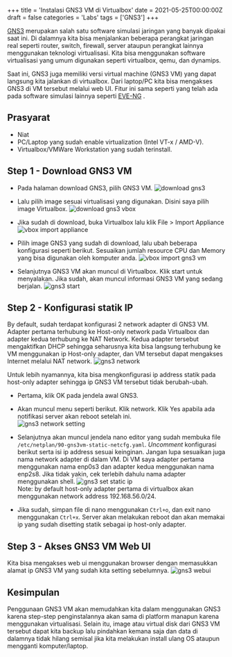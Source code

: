 +++
title = 'Instalasi GNS3 VM di Virtualbox'
date = 2021-05-25T00:00:00Z
draft = false
categories = 'Labs'
tags = ['GNS3']
+++

[GNS3](https://www.gns3.com/) merupakan salah satu software simulasi jaringan yang banyak dipakai saat ini. Di dalamnya kita bisa menjalankan beberapa perangkat jaringan real seperti router, switch, firewall, server ataupun perangkat lainnya menggunakan teknologi virtualisasi. Kita bisa menggunakan software virtualisasi yang umum digunakan seperti virtualbox, qemu, dan dynamips.

Saat ini, GNS3 juga memiliki versi virtual machine (GNS3 VM) yang dapat langsung kita jalankan di virtualbox. Dari laptop/PC kita bisa mengakses GNS3 di VM tersebut melalui web UI. Fitur ini sama seperti yang telah ada pada software simulasi lainnya seperti [EVE-NG](https://www.eve-ng.net/) .

## Prasyarat
- Niat
- PC/Laptop yang sudah enable virtualization (Intel VT-x / AMD-V).
- Virtualbox/VMWare Workstation yang sudah terinstall.

## Step 1 - Download GNS3 VM
- Pada halaman download GNS3, pilih GNS3 VM.
![download gns3](https://res.cloudinary.com/peladen/image/upload/v1612739828/peladen/2021/05/download_gns3vm_01.png "download gns3")

- Lalu pilih image sesuai virtualisasi yang digunakan. Disini saya pilih image Virtualbox.
![download gns3 vbox](https://res.cloudinary.com/peladen/image/upload/v1612739828/peladen/2021/05/download_gns3vm_02.png "download gns3 vbox")

- Jika sudah di download, buka Virtualbox lalu klik File > Import Appliance
![vbox import appliance](https://res.cloudinary.com/peladen/image/upload/v1612739828/peladen/2021/05/vbox_import.png "vbox import appliance")

- Pilih image GNS3 yang sudah di download, lalu ubah beberapa konfigurasi seperti berikut. Sesuaikan jumlah resource CPU dan Memory yang bisa digunakan oleh komputer anda.
![vbox import gns3 vm](https://res.cloudinary.com/peladen/image/upload/v1612739828/peladen/2021/05/vbox_import2.png "vbox import gns3 vm")

- Selanjutnya GNS3 VM akan muncul di Virtualbox. Klik start untuk menyalakan. Jika sudah, akan muncul informasi GNS3 VM yang sedang berjalan.
![gns3 start](https://res.cloudinary.com/peladen/image/upload/v1612739828/peladen/2021/05/gns3vm_start.png "gns3 start")

## Step 2 - Konfigurasi statik IP
By default, sudah terdapat konfigurasi 2 network adapter di GNS3 VM. Adapter pertama terhubung ke Host-only network pada Virtualbox dan adapter kedua terhubung ke NAT Network. Kedua adapter tersebut mengaktifkan DHCP sehingga seharusnya kita bisa langsung terhubung ke VM menggunakan ip Host-only adapter, dan VM tersebut dapat mengakses Internet melalui NAT network.
![gns3 network](https://res.cloudinary.com/peladen/image/upload/v1612739828/peladen/2021/05/gns3vm_net.png "gns3 network")

Untuk lebih nyamannya, kita bisa mengkonfigurasi ip address statik pada host-only adapter sehingga ip GNS3 VM tersebut tidak berubah-ubah.

- Pertama, klik OK pada jendela awal GNS3.
- Akan muncul menu seperti berikut. Klik network. Klik Yes apabila ada notifikasi server akan reboot setelah ini.<br>
![gns3 network setting](https://res.cloudinary.com/peladen/image/upload/v1612739828/peladen/2021/05/gns3vm_netsetting.png "gns3 network setting")

- Selanjutnya akan muncul jendela nano editor yang sudah membuka file `/etc/netplan/90-gns3vm-static-netcfg.yaml`. *Uncomment* konfigurasi berikut serta isi ip address sesuai keinginan. Jangan lupa sesuaikan juga nama network adapter di dalam VM. Di VM saya adapter pertama menggunakan nama enp0s3 dan adapter kedua menggunakan nama enp2s8. Jika tidak yakin, cek terlebih dahulu nama adapter menggunakan shell.
![gns3 set static ip](https://res.cloudinary.com/peladen/image/upload/v1612739828/peladen/2021/05/gns3vm_static_ip.png "gns3 set static ip")<br>
Note: by default host-only adapter pertama di virtualbox akan menggunakan network address 192.168.56.0/24.

- Jika sudah, simpan file di nano menggunakan `Ctrl+o`, dan exit nano menggunakan `Ctrl+x`. Server akan melakukan reboot dan akan memakai ip yang sudah disetting statik sebagai ip host-only adapter.

## Step 3 - Akses GNS3 VM Web UI
Kita bisa mengakses web ui menggunakan browser dengan memasukkan alamat ip GNS3 VM yang sudah kita setting sebelumnya.
![gns3 webui](https://res.cloudinary.com/peladen/image/upload/v1612739828/peladen/2021/05/gns3_webui.png "gns3 set webui")

## Kesimpulan
Penggunaan GNS3 VM akan memudahkan kita dalam menggunakan GNS3 karena step-step penginstalannya akan sama di platform manapun karena menggunakan virtualisasi. Selain itu, image atau virtual disk dari GNS3 VM tersebut dapat kita backup lalu pindahkan kemana saja dan data di dalamnya tidak hilang semisal jika kita melakukan install ulang OS ataupun mengganti komputer/laptop.
